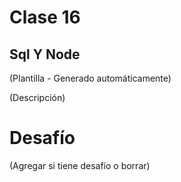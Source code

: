 # Clase 16

## Sql Y Node

(Plantilla - Generado automáticamente)

(Descripción)

# Desafío

(Agregar si tiene desafío o borrar)

